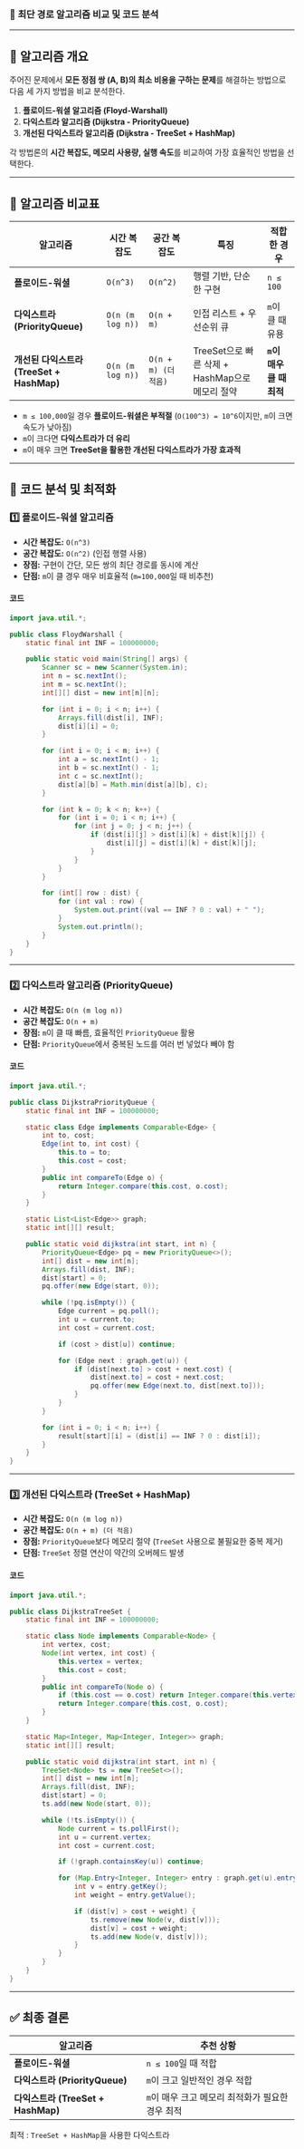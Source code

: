 ### 🚀 **최단 경로 알고리즘 비교 및 코드 분석**
---
## 🔹 **알고리즘 개요**
주어진 문제에서 **모든 정점 쌍 (A, B)의 최소 비용을 구하는 문제**를 해결하는 방법으로 다음 세 가지 방법을 비교 분석한다.

1. **플로이드-워셜 알고리즘 (Floyd-Warshall)**
2. **다익스트라 알고리즘 (Dijkstra - PriorityQueue)**
3. **개선된 다익스트라 알고리즘 (Dijkstra - TreeSet + HashMap)**

각 방법론의 **시간 복잡도, 메모리 사용량, 실행 속도**를 비교하여 가장 효율적인 방법을 선택한다.

---

## 🔹 **알고리즘 비교표**
| 알고리즘 | 시간 복잡도 | 공간 복잡도 | 특징 | 적합한 경우 |
|---|---|---|---|---|
| **플로이드-워셜** | `O(n^3)` | `O(n^2)` | 행렬 기반, 단순한 구현 | `n ≤ 100` |
| **다익스트라 (PriorityQueue)** | `O(n (m log n))` | `O(n + m)` | 인접 리스트 + 우선순위 큐 | `m`이 클 때 유용 |
| **개선된 다익스트라 (TreeSet + HashMap)** | `O(n (m log n))` | `O(n + m) (더 적음)` | TreeSet으로 빠른 삭제 + HashMap으로 메모리 절약 | **`m`이 매우 클 때 최적** |

- `m ≤ 100,000`일 경우 **플로이드-워셜은 부적절** (`O(100^3) = 10^6`이지만, `m`이 크면 속도가 낮아짐)
- `m`이 크다면 **다익스트라가 더 유리**
- `m`이 매우 크면 **TreeSet을 활용한 개선된 다익스트라가 가장 효과적**

---

## 📌 **코드 분석 및 최적화**
### 1️⃣ **플로이드-워셜 알고리즘**
- **시간 복잡도:** `O(n^3)`
- **공간 복잡도:** `O(n^2)` (인접 행렬 사용)
- **장점:** 구현이 간단, 모든 쌍의 최단 경로를 동시에 계산
- **단점:** `m`이 클 경우 매우 비효율적 (`m=100,000`일 때 비추천)

#### **코드**
```java
import java.util.*;

public class FloydWarshall {
    static final int INF = 100000000; 

    public static void main(String[] args) {
        Scanner sc = new Scanner(System.in);
        int n = sc.nextInt();
        int m = sc.nextInt();
        int[][] dist = new int[n][n];

        for (int i = 0; i < n; i++) {
            Arrays.fill(dist[i], INF);
            dist[i][i] = 0;
        }

        for (int i = 0; i < m; i++) {
            int a = sc.nextInt() - 1;
            int b = sc.nextInt() - 1;
            int c = sc.nextInt();
            dist[a][b] = Math.min(dist[a][b], c);
        }

        for (int k = 0; k < n; k++) {
            for (int i = 0; i < n; i++) {
                for (int j = 0; j < n; j++) {
                    if (dist[i][j] > dist[i][k] + dist[k][j]) {
                        dist[i][j] = dist[i][k] + dist[k][j];
                    }
                }
            }
        }

        for (int[] row : dist) {
            for (int val : row) {
                System.out.print((val == INF ? 0 : val) + " ");
            }
            System.out.println();
        }
    }
}
```

---

### 2️⃣ **다익스트라 알고리즘 (PriorityQueue)**
- **시간 복잡도:** `O(n (m log n))`
- **공간 복잡도:** `O(n + m)`
- **장점:** `m`이 클 때 빠름, 효율적인 `PriorityQueue` 활용
- **단점:** `PriorityQueue`에서 중복된 노드를 여러 번 넣었다 빼야 함

#### **코드**
```java
import java.util.*;

public class DijkstraPriorityQueue {
    static final int INF = 100000000;

    static class Edge implements Comparable<Edge> {
        int to, cost;
        Edge(int to, int cost) {
            this.to = to;
            this.cost = cost;
        }
        public int compareTo(Edge o) {
            return Integer.compare(this.cost, o.cost);
        }
    }

    static List<List<Edge>> graph;
    static int[][] result;

    public static void dijkstra(int start, int n) {
        PriorityQueue<Edge> pq = new PriorityQueue<>();
        int[] dist = new int[n];
        Arrays.fill(dist, INF);
        dist[start] = 0;
        pq.offer(new Edge(start, 0));

        while (!pq.isEmpty()) {
            Edge current = pq.poll();
            int u = current.to;
            int cost = current.cost;

            if (cost > dist[u]) continue;

            for (Edge next : graph.get(u)) {
                if (dist[next.to] > cost + next.cost) {
                    dist[next.to] = cost + next.cost;
                    pq.offer(new Edge(next.to, dist[next.to]));
                }
            }
        }

        for (int i = 0; i < n; i++) {
            result[start][i] = (dist[i] == INF ? 0 : dist[i]);
        }
    }
}
```

---

### 3️⃣ **개선된 다익스트라 (TreeSet + HashMap)**
- **시간 복잡도:** `O(n (m log n))`
- **공간 복잡도:** `O(n + m) (더 적음)`
- **장점:** `PriorityQueue`보다 메모리 절약 (`TreeSet` 사용으로 불필요한 중복 제거)
- **단점:** `TreeSet` 정렬 연산이 약간의 오버헤드 발생

#### **코드**
```java
import java.util.*;

public class DijkstraTreeSet {
    static final int INF = 100000000;

    static class Node implements Comparable<Node> {
        int vertex, cost;
        Node(int vertex, int cost) {
            this.vertex = vertex;
            this.cost = cost;
        }
        public int compareTo(Node o) {
            if (this.cost == o.cost) return Integer.compare(this.vertex, o.vertex);
            return Integer.compare(this.cost, o.cost);
        }
    }

    static Map<Integer, Map<Integer, Integer>> graph;
    static int[][] result;

    public static void dijkstra(int start, int n) {
        TreeSet<Node> ts = new TreeSet<>();
        int[] dist = new int[n];
        Arrays.fill(dist, INF);
        dist[start] = 0;
        ts.add(new Node(start, 0));

        while (!ts.isEmpty()) {
            Node current = ts.pollFirst();
            int u = current.vertex;
            int cost = current.cost;

            if (!graph.containsKey(u)) continue;

            for (Map.Entry<Integer, Integer> entry : graph.get(u).entrySet()) {
                int v = entry.getKey();
                int weight = entry.getValue();

                if (dist[v] > cost + weight) {
                    ts.remove(new Node(v, dist[v]));
                    dist[v] = cost + weight;
                    ts.add(new Node(v, dist[v]));
                }
            }
        }
    }
}
```

---

## **✅ 최종 결론**
| 알고리즘 | 추천 상황 |
|---|---|
| **플로이드-워셜** | `n ≤ 100`일 때 적합 |
| **다익스트라 (PriorityQueue)** | `m`이 크고 일반적인 경우 적합 |
| **다익스트라 (TreeSet + HashMap)** | `m`이 매우 크고 메모리 최적화가 필요한 경우 최적 |

최적 :  `TreeSet + HashMap`을 사용한 다익스트라